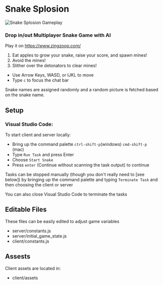 # Snake Splosion

![Snake Splosion Gameplay](snake_splosion.gif)

### Drop in/out Multiplayer Snake Game with AI

Play it on https://www.zingzoop.com/

1.  Eat apples to grow your snake, raise your score, and spawn mines!
2.  Avoid the mines!
3.  Slither over the detonators to clear mines!

- Use Arrow Keys, WASD, or IJKL to move
- Type `c` to focus the chat bar

Snake names are assigned randomly and a random picture is fetched based on the snake name.

## Setup

### Visual Studio Code:

To start client and server locally:

- Bring up the command palette `ctrl-shift-p`(windows) `cmd-shift-p` (mac)
- Type `Run Task` and press Enter
- Choose `Start Snake`
- Press `enter` (Continue without scanning the task output) to continue

Tasks can be stopped manually (though you don't really need to [see below]) by bringing up the command palette and typing `Terminate Task` and then choosing the client or server

You can also close Visual Studio Code to terminate the tasks

## Editable Files

These files can be easily edited to adjust game variables

- server/constants.js
- server/initial_game_state.js
- client/constants.js

## Assests

Client assets are located in:

- client/assets
